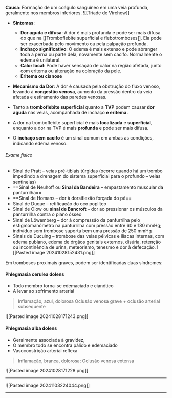 **Causa**: Formação de um coágulo sanguíneo em uma veia profunda, geralmente nos membros inferiores.
 ![[Tríade de Virchow]]
- **Sintomas**:
    - **Dor aguda e difusa**: A dor é mais profunda e pode ser mais difusa do que na [[Tromboflebite superficial e flebotromboses]]. Ela pode ser exacerbada pelo movimento ou pela palpação profunda.
    - **Inchaço significativo**: O edema é mais extenso e pode abranger toda a perna ou parte dela, novamente sem cacifo. Normalmente o edema é unilateral. 
    - **Calor local**: Pode haver sensação de calor na região afetada, junto com eritema ou alteração na coloração da pele.
    - **Eritema ou cianose**
- **Mecanismo da Dor**: A dor é causada pela obstrução do fluxo venoso, levando à **congestão venosa**, aumento da pressão dentro da veia afetada e estiramento das paredes venosas.

- Tanto a **tromboflebite superficial** quanto a **TVP** podem causar **dor aguda** nas veias, acompanhada de inchaço **e eritema.**
- A dor na tromboflebite superficial é mais **localizada** e **superficial**, enquanto a dor na TVP é mais **profunda** e pode ser mais difusa.
- O **inchaço sem cacifo** é um sinal comum em ambas as condições, indicando edema venoso.
###### Exame físico
- Sinal de Pratt – veias pré-tibiais túrgidas (ocorre quando há um trombo impedindo a drenagem do sistema superficial para o profundo – veias sentinelas)
- ==Sinal de Neuhoff ou **Sinal da Bandeira** – empastamento muscular da panturrilha==
- ==Sinal de Homans – dor à dorsiflexão forçada do pé==
- Sinal de Duque – retificação do oco poplíteo
- Sinal de Olow ou **sinal de Bancroft** – dor ao pressionar os músculos da panturrilha contra o plano ósseo
- Sinal de Löwemberg – dor à compressão da panturrilha pelo esfigmomanômetro na panturrilha com pressão entre 60 e 180 mmHg; indivíduo sem trombose suporta bem uma pressão de 250 mmHg
- Sinais de Ducuing – trombose das veias pélvicas e ilíacas internas, com edema pubiano, edema de órgãos genitais externos, disúria, retenção ou incontinência de urina, meteorismo, tenesmo e dor à defecação.
![[Pasted image 20241028152431.png]]

Em tromboses proximais graves, podem ser identificadas duas síndromes:
#### Phlegmasia cerulea dolens
- Todo membro torna-se edemaciado e cianótico
- A levar ao sofrimento arterial

>Inflamação, azul, dolorosa Oclusão venosa grave + oclusão arterial subsequente

![[Pasted image 20241028171243.png]]
#### Phlegmasia alba dolens
- Geralmente associada à gravidez, 
- O membro todo se encontra pálido e edemaciado
- Vasoconstrição arterial reflexa

> Inflamação, branca, dolorosa; Oclusão venosa extensa

![[Pasted image 20241028171228.png]]

---

![[Pasted image 20241103224044.png]]

---

